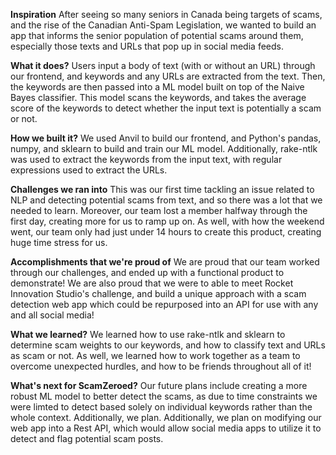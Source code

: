 **Inspiration**
After seeing so many seniors in Canada being targets of scams, and the rise of the Canadian Anti-Spam Legislation, we wanted to build an app that informs the senior population of potential scams around them, especially those texts and URLs that pop up in social media feeds.

**What it does?**
Users input a body of text (with or without an URL) through our frontend, and keywords and any URLs are extracted from the text. Then, the keywords are then passed into a ML model built on top of the Naive Bayes classifier. This model scans the keywords, and takes the average score of the keywords to detect whether the input text is potentially a scam or not.

**How we built it?**
We used Anvil to build our frontend, and Python's pandas, numpy, and sklearn to build and train our ML model. Additionally, rake-ntlk was used to extract the keywords from the input text, with regular expressions used to extract the URLs.

**Challenges we ran into**
This was our first time tackling an issue related to NLP and detecting potential scams from text, and so there was a lot that we needed to learn. Moreover, our team lost a member halfway through the first day, creating more for us to ramp up on. As well, with how the weekend went, our team only had just under 14 hours to create this product, creating huge time stress for us.

**Accomplishments that we're proud of**
We are proud that our team worked through our challenges, and ended up with a functional product to demonstrate! We are also proud that we were to able to meet Rocket Innovation Studio's challenge, and build a unique approach with a scam detection web app which could be repurposed into an API for use with any and all social media!

**What we learned?**
We learned how to use rake-ntlk and sklearn to determine scam weights to our keywords, and how to classify text and URLs as scam or not. As well, we learned how to work together as a team to overcome unexpected hurdles, and how to be friends throughout all of it!

**What's next for ScamZeroed?**
Our future plans include creating a more robust ML model to better detect the scams, as due to time constraints we were limted to detect based solely on individual keywords rather than the whole context. Additionally, we plan. Additionally, we plan on modifying our web app into a Rest API, which would allow social media apps to utilize it to detect and flag potential scam posts.
